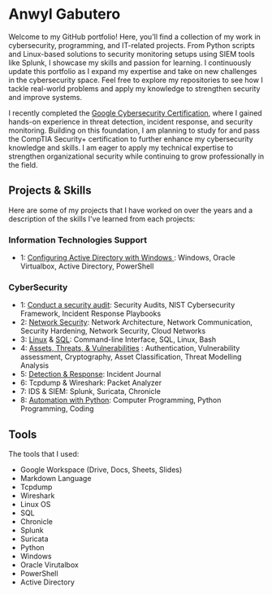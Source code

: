 # Anwyl Gabutero
Welcome to my GitHub portfolio! Here, you'll find a collection of my work in cybersecurity, programming, and IT-related projects. From Python scripts and Linux-based solutions to security monitoring setups using SIEM tools like Splunk, I showcase my skills and passion for learning. I continuously update this portfolio as I expand my expertise and take on new challenges in the cybersecurity space. Feel free to explore my repositories to see how I tackle real-world problems and apply my knowledge to strengthen security and improve systems.

I recently completed the <a href ="https://github.com/anwylg/Certification/blob/main/Certifcation.pdf">Google Cybersecurity Certification</a>, where I gained hands-on experience in threat detection, incident response, and security monitoring. Building on this foundation, I am planning to study for and pass the CompTIA Security+ certification to further enhance my cybersecurity knowledge and skills. I am eager to apply my technical expertise to strengthen organizational security while continuing to grow professionally in the field.

## Projects & Skills
Here are some of my projects that I have worked on over the years and a description of the skills I've learned from each projects:

### Information Technologies Support
* 1: <a href= "https://github.com/anwylg/active-directory/tree/main"> Configuring Active Directory with Windows </a>: Windows, Oracle Virtualbox, Active Directory, PowerShell


### CyberSecurity
* 1: <a href="https://github.com/anwylg/Conduct-a-Security-Audit">Conduct a security audit</a>: Security Audits, NIST Cybersecurity Framework, Incident Response Playbooks
* 2: <a href="https://github.com/anwylg/Network-Security">Network Security</a>: Network Architecture, Network Communication, Security Hardening, Network Security, Cloud Networks
* 3: <a href="https://github.com/anwylg/Linux-SQL/blob/main/File%20Permissions%20Project.pdf">Linux</a> & <a href="https://github.com/anwylg/Linux-SQL">SQL</a>: Command-line Interface, SQL, Linux, Bash
* 4: <a href="https://github.com/anwylg/Assets-Threats-Vulnerabilities">Assets, Threats, & Vulnerabilities</a> : Authentication,  Vulnerability assessment, Cryptography, Asset Classification, Threat Modelling Analysis
* 5: <a href="https://github.com/anwylg/Detection-Response">Detection & Response</a>: Incident Journal
* 6: Tcpdump & Wireshark: Packet Analyzer
* 7: IDS & SIEM: Splunk, Suricata, Chronicle
* 8: <a href="https://github.com/anwylg/Automation-with-Python">Automation with Python</a>: Computer Programming, Python Programming, Coding

## Tools 
The tools that I used: 
* Google Workspace (Drive, Docs, Sheets, Slides)
* Markdown Language 
* Tcpdump
* Wireshark
* Linux OS
* SQL
* Chronicle
* Splunk
* Suricata
* Python
* Windows
* Oracle Virutalbox
* PowerShell
* Active Directory

